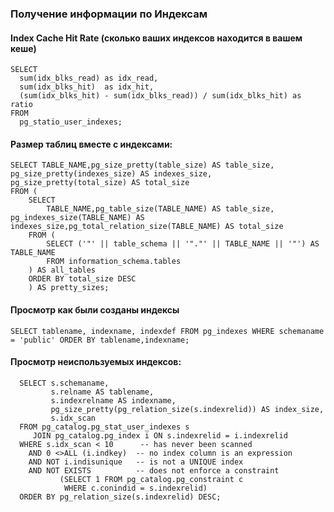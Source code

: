 ### Получение информации по Индексам

#### Index Cache Hit Rate (сколько ваших индексов находится в вашем кеше)

    SELECT 
      sum(idx_blks_read) as idx_read,
      sum(idx_blks_hit)  as idx_hit,
      (sum(idx_blks_hit) - sum(idx_blks_read)) / sum(idx_blks_hit) as ratio
    FROM 
      pg_statio_user_indexes;

#### Размер таблиц вместе с индексами:

    SELECT TABLE_NAME,pg_size_pretty(table_size) AS table_size, pg_size_pretty(indexes_size) AS indexes_size, pg_size_pretty(total_size) AS total_size 
    FROM (
        SELECT
            TABLE_NAME,pg_table_size(TABLE_NAME) AS table_size, pg_indexes_size(TABLE_NAME) AS indexes_size,pg_total_relation_size(TABLE_NAME) AS total_size
        FROM (
            SELECT ('"' || table_schema || '"."' || TABLE_NAME || '"') AS TABLE_NAME
            FROM information_schema.tables
        ) AS all_tables
        ORDER BY total_size DESC
        ) AS pretty_sizes;

#### Просмотр как были созданы индексы

    SELECT tablename, indexname, indexdef FROM pg_indexes WHERE schemaname = 'public' ORDER BY tablename,indexname;
    
#### Просмотр неиспользуемых индексов:

      SELECT s.schemaname,
             s.relname AS tablename,
             s.indexrelname AS indexname,
             pg_size_pretty(pg_relation_size(s.indexrelid)) AS index_size,
             s.idx_scan
      FROM pg_catalog.pg_stat_user_indexes s
         JOIN pg_catalog.pg_index i ON s.indexrelid = i.indexrelid
      WHERE s.idx_scan < 10      -- has never been scanned
        AND 0 <>ALL (i.indkey)  -- no index column is an expression
        AND NOT i.indisunique   -- is not a UNIQUE index
        AND NOT EXISTS          -- does not enforce a constraint
               (SELECT 1 FROM pg_catalog.pg_constraint c
                WHERE c.conindid = s.indexrelid)
      ORDER BY pg_relation_size(s.indexrelid) DESC;
